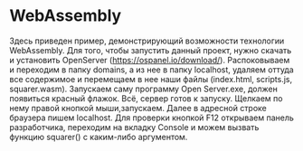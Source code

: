 # WebAssembly
Здесь приведен пример, демонстрирующий возможности технологии WebAssembly.
Для того, чтобы запустить данный проект, нужно скачать и установить OpenServer (https://ospanel.io/download/). Распоковываем и переходим в  папку domains, а из нее в папку localhost, удаляем оттуда все содержимое и перемещаем в нее наши файлы (index.html, scripts.js, squarer.wasm). Запускаем саму программу Open Server.exe, должен появиться красный флажок. Всё, сервер готов к запуску. Щелкаем по нему правой кнопкой мыши,запускаем. Далее в адресной строке браузера пишем localhost. Для проверки кнопкой F12 открываем панель разработчика, переходим на вкладку Console и можем вызвать функцию squarer() с каким-либо аргументом.
